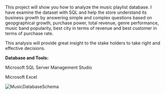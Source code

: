 
This project will show you how to analyze the music playlist database. I have examine the dataset with SQL and help the store understand its business growth by answering simple and complex questions based on geopgraphical growth, purchase power, total revenue, genre performance, music band popularity, best city in terms of revenue and best customer in terms of purchase rate.

This analysis will provide great insight to the stake holders to take right and effective decisions.

**Database and Tools:**

Microsoft SQL Server Management Studio

Microsoft Excel
 

![MusicDatabaseSchema](https://github.com/Yo3110/SQL/assets/143214362/fa739440-cb6e-48d8-ba63-409174e0a5b7)
